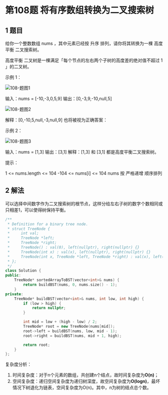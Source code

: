 # 第108题 将有序数组转换为二叉搜索树

## 1 题目

给你一个整数数组 nums ，其中元素已经按 升序 排列，请你将其转换为一棵 高度平衡 二叉搜索树。

高度平衡 二叉树是一棵满足「每个节点的左右两个子树的高度差的绝对值不超过 1 」的二叉树。

示例 1：

![108-题图1](images/108-题图1.jpg)

输入：nums = [-10,-3,0,5,9]
输出：[0,-3,9,-10,null,5]

![108-题图2](images/108-题图2.jpg)

解释：[0,-10,5,null,-3,null,9] 也将被视为正确答案：

示例 2：

![108-题图3](images/108-题图3.jpg)


输入：nums = [1,3]
输出：[3,1]
解释：[1,3] 和 [3,1] 都是高度平衡二叉搜索树。


提示：

1 <= nums.length <= 104
-104 <= nums[i] <= 104
nums 按 严格递增 顺序排列

## 2 解法

可以选择中间数字作为二叉搜索树的根节点，这样分给左右子树的数字个数相同或只相差1，可以使得树保持平衡。

```c++
/**
 * Definition for a binary tree node.
 * struct TreeNode {
 *     int val;
 *     TreeNode *left;
 *     TreeNode *right;
 *     TreeNode() : val(0), left(nullptr), right(nullptr) {}
 *     TreeNode(int x) : val(x), left(nullptr), right(nullptr) {}
 *     TreeNode(int x, TreeNode *left, TreeNode *right) : val(x), left(left), right(right) {}
 * };
 */
class Solution {
public:
    TreeNode* sortedArrayToBST(vector<int>& nums) {
        return buildBST(nums, 0, nums.size() - 1);
    }
private:
    TreeNode* buildBST(vector<int>& nums, int low, int high) {
        if (low > high) {
            return nullptr;
        }

        int mid = low + (high - low) / 2;
        TreeNode* root = new TreeNode(nums[mid]);
        root->left = buildBST(nums, low, mid - 1);
        root->right = buildBST(nums, mid + 1, high);

        return root;
    }
};
```

复杂度分析：

1. 时间复杂度：对于n个元素的数组，共创建n个结点，故时间复杂度为**O(n)**；
2. 空间复杂度：递归空间复杂度为递归树深度，故空间复杂度为**O(logn)**，最坏情况下树退化为链表，空间复杂度为O(n)。其中，n为树的结点总个数。